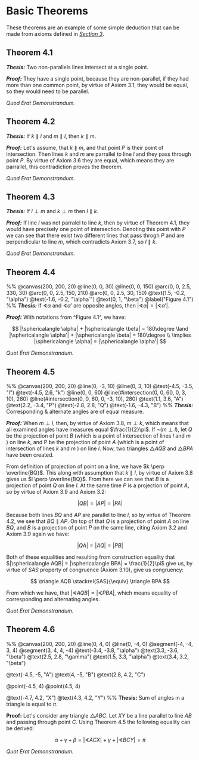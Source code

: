 # Basic Theorems

These theorems are an example of some simple deduction that can be made from axioms
defined in *[Section 3](courier/content/math/geometry/3.-axioms.md)*.

## Theorem 4.1

***Thesis:*** Two non-parallels lines intersect at a single point.

***Proof:*** They have a single point, because they are non-parallel, if they had
more than one common point, by virtue of Axiom 3.1, they would be equal, so they
would need to be parallel.

*Quod Erat Demonstrandum.*

## Theorem 4.2

***Thesis:*** If $k \parallel l$ and $m \parallel l$, then $k \parallel m$.

***Proof:*** Let's assume, that $k \nparallel m$, and that point $P$ is their
point of intersection. Then lines $k$ and $m$ are parrallel to line $l$ and
they pass through point $P$. By virtue of Axiom 3.6 they are equal, which means
they are parrallel, this contradiction proves the theorem.

*Quod Erat Demonstrandum.*

## Theorem 4.3

***Thesis:*** If $l \perp m$ and $k \perp m$ then $l \parallel k$.

***Proof:*** If line $l$ was not parralel to line $k$, then by virtue of Theorem
4.1, they would have precisely one point of intersection. Denoting this point
with $P$ we can see that there exist two different lines that pass throgh $P$
and are perpendicular to line $m$, which contradicts Axiom 3.7, so $l \parallel k$.

*Quod Erat Demonstrandum.*

## Theorem 4.4

%%
@canvas(200, 200, 20)
@line(0, 0, 30)
@line(0, 0, 150)
@arc(0, 0, 2.5, 330, 30)
@arc(0, 0, 2.5, 150, 210)
@arc(0, 0, 2.5, 30, 150)
@text(1.5, -0.2, "\alpha")
@text(-1.6, -0.2, "\alpha`")
@text(0, 1, "\beta")
@label("Figure 4.1")
%%
***Thesis:*** If $\sphericalangle \alpha$ and $\sphericalangle \alpha'$ are opposite
angles, then ${|\sphericalangle \alpha| = |\sphericalangle \alpha'|}$.

***Proof:*** With notations from ^Figure 4.1^, we have:

$$
|\sphericalangle \alpha| + |\sphericalangle \beta| = 180\degree
\land
|\sphericalangle \alpha'| + |\sphericalangle \beta| = 180\degree \\
\implies
|\sphericalangle \alpha| = |\sphericalangle \alpha'|
$$

*Quot Erat Demonstrandum.*

## Theorem 4.5

%%
@canvas(200, 200, 20)
@line(0, -3, 10)
@line(0, 3, 10)
@text(-4.5, -3.5, "l")
@text(-4.5, 2.6, "k")
@line(0, 0, 60)
@line(#intersection(0, 0, 60, 0, 3, 10), 280)
@line(#intersection(0, 0, 60, 0, -3, 10), 280)
@text(1.1, 3.6, "A")
@text(2.2, -3.4, "P")
@text(-2.8, 2.8, "Q")
@text(-1.6, -4.3, "B")
%%
***Thesis:*** Corresponding & alternate angles are of equal measure.

***Proof:*** When $m \perp l$, then, by virtue of Axiom 3.8, $m \perp k$, which
means that all examined angles have measures equal $\frac{1}{2}\pi$. If $\lnot (m \perp l)$,
let $Q$ be the projection of point $B$ (which is a point of intersection of lines $l$ and $m$ )
on line $k$, and P be the projection of point $A$ (which is a point of intersection of lines $k$ and $m$ )
on line $l$. Now, two triangles $\triangle AQB$ and $\triangle BPA$ have been created.

From definition of projection of point on a line, we have $k \perp \overline{BQ}$.
This along with assumption that $k \parallel l$, by virtue of Axiom 3.8 gives us $l \perp \overline{BQ}$.
From here we can see that $B$ is a projection of point $Q$ on line $l$. At the same
time $P$ is a projection of point $A$, so by virtue of Axiom 3.9 and Axiom 3.2:

$$
|QB| = |AP| = |PA|
$$

Because both lines $BQ$ and $AP$ are parallel to line $l$, so by virtue of
Theorem 4.2, we see that $BQ \parallel AP$. On top of that $Q$ is a projection of
point $A$ on line $BQ$, and $B$ is a projection of point $P$ on the same line,
citing Axiom 3.2 and Axiom 3.9 again we have:

$$
|QA| = |AQ| = |PB|
$$

Both of these equalities and resulting from construction equality
that $|\sphericalangle AQB| = |\sphericalangle BPA| = \frac{1}{2}\pi$ give us,
by virtue of *SAS* property of congruence (Axiom 3.10), give us congruency:

$$
\triangle AQB \stackrel{SAS}{\equiv} \triangle BPA
$$

From which we have, that $|\sphericalangle AQB| = |\sphericalangle PBA|$, which
means equality of corresponding and alternating angles.

*Quot Erat Demonstrandum.*

## Theorem 4.6

%%
@canvas(200, 200, 20)
@line(0, 4, 0)
@line(0, -4, 0)
@segment(-4, -4, 3, 4)
@segment(3, 4, 4, -4)
@text(-3.4, -3.8, "\alpha")
@text(3.3, -3.6, "\beta")
@text(2.5, 2.8, "\gamma")
@text(1.5, 3.3, "\alpha")
@text(3.4, 3.2, "\beta")

@text(-4.5, -5, "A")
@text(4, -5, "B")
@text(2.8, 4.2, "C")

@point(-4.5, 4)
@point(4.5, 4)

@text(-4.7, 4.2, "X")
@text(4.3, 4.2, "Y")
%%
**Thesis:** Sum of angles in a triangle is equal to $\pi$.

**Proof:** Let's consider any triangle $\triangle ABC$.
Let $XY$ be a line parallel to line $AB$ and passing through point $C$. Using
Theorem 4.5 the following equality can be derived:

$$
\alpha + \gamma + \beta = |\sphericalangle ACX| + \gamma + |\sphericalangle BCY| = \pi
$$

*Quot Erat Demonstrandum.*
